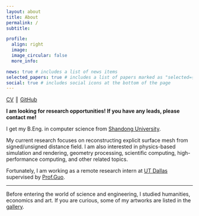 ```yaml
---
layout: about
title: About
permalink: /
subtitle: 

profile:
  align: right
  image:
  image_circular: false
  more_info:

news: true # includes a list of news items
selected_papers: true # includes a list of papers marked as "selected={true}"
social: true # includes social icons at the bottom of the page
---
```


[CV](/assets/pdf/cv.pdf) ║ [GitHub](https://github.com/H-YWu)

**I am looking for research opportunities! If you have any leads, please contact me!**

I get my B.Eng. in computer science from [Shandong University](https://www.sdu.edu.cn/).

My current research focuses on reconstructing explicit surface mesh from signed/unsigned distance field. I am also interested in physics-based simulation and rendering, geometry processing, scientific computing, high-performance computing, and other related topics.

Fortunately, I am working as a remote research intern at [UT Dallas](https://www.utdallas.edu/) supervised by [Prof.Guo](https://personal.utdallas.edu/~xguo/).

---

Before entering the world of science and engineering, I studied humanities, economics and art. If you are curious, some of my artworks are listed in the [gallery](/gallery/).
